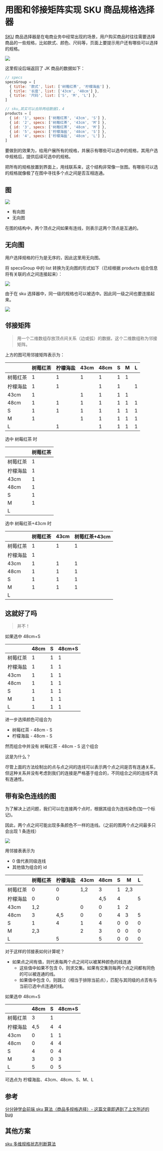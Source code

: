 # 用图和邻接矩阵实现 SKU 商品规格选择器

[SKU](https://zh.wikipedia.org/wiki/%E5%AD%98%E8%B4%A7%E5%8D%95%E4%BD%8D) 商品选择器是在电商业务中经常出现的场景，用户购买商品时往往需要选择商品的一些规格，比如款式、颜色、尺码等，页面上要提示用户还有哪些可以选择的规格。

![](./jk.jpg)

这里假设后端返回了 JK 商品的数据如下：

```javascript
// specs
specsGroup = [
  { title: '款式', list: ['树莓红茶', '柠檬海盐'] },
  { title: '长度', list: ['43cm', '48cm'] },
  { title: '尺码', list: ['S', 'M', 'L'] },
]

// sku,其实可以去除两组数据1，4
products = [
  { id: '1', specs: ['树莓红茶', '43cm', 'S'] },
  { id: '2', specs: ['树莓红茶', '43cm', 'M'] },
  { id: '3', specs: ['树莓红茶', '48cm', 'M'] },
  { id: '5', specs: ['柠檬海盐', '48cm', 'S'] },
  { id: '4', specs: ['柠檬海盐', '48cm', 'L'] },
]
```

要做到的效果为，给用户展所有的规格，并展示有哪些可以选中的规格，其用户选中规格后，提供后续可选中的规格。

把所有的规格放置到界面上，用线联系来，这个结构非常像一张图。有哪些可以选的规格就像极了在图中寻找多个点之间是否互相连通。

## 图

![](./graph.jpg)

- 有向图
- 无向图

在图的结构中，两个顶点之间如果有连线，则表示这两个顶点是互通的。

## 无向图

用户选择规格的行为是无序的，因此这里用无向图。

将 specsGroup 中的 list 转换为无向图的形式如下（已经根据 products 组合信息将有关联的点之间连接起来）：

![](./specs-graph-1.drawio.svg)

由于在 sku 选择器中，同一级的规格也可以被选中。因此同一级之间也要连接起来。

![](./specs-graph-2.drawio.svg)

## 邻接矩阵

> 用一个二维数组存放顶点间关系（边或弧）的数据，这个二维数组称为邻接矩阵。

上方的图可用邻接矩阵表示为：

|          | 树莓红茶 | 柠檬海盐 | 43cm | 48cm | S   | M   | L   |
| -------- | -------- | -------- | ---- | ---- | --- | --- | --- |
| 树莓红茶 | 1        | 1        | 1    | 1    | 1   | 1   |     |
| 柠檬海盐 | 1        | 1        |      | 1    | 1   |     | 1   |
| 43cm     | 1        |          | 1    | 1    | 1   | 1   |     |
| 48cm     | 1        | 1        | 1    | 1    | 1   | 1   | 1   |
| S        | 1        | 1        | 1    | 1    | 1   | 1   | 1   |
| M        | 1        |          | 1    | 1    | 1   | 1   | 1   |
| L        |          | 1        |      | 1    | 1   | 1   | 1   |

选中 树莓红茶 时

|          | 树莓红茶 |
| -------- | -------- |
| 树莓红茶 | 1        |
| 柠檬海盐 | 1        |
| 43cm     | 1        |
| 48cm     | 1        |
| S        | 1        |
| M        | 1        |
| L        |          |

选中 树莓红茶+43cm 时

|          | 树莓红茶 | 43cm | 树莓红茶+43cm |
| -------- | -------- | ---- | ------------- |
| 树莓红茶 | 1        | 1    | 1             |
| 柠檬海盐 | 1        |      |               |
| 43cm     | 1        | 1    | 1             |
| 48cm     | 1        | 1    | 1             |
| S        | 1        | 1    | 1             |
| M        | 1        | 1    | 1             |
| L        |          |      |               |

## 这就好了吗

> 并不！

如果选中 48cm+S

|          | 48cm | S   | 48cm+S |
| -------- | ---- | --- | ------ |
| 树莓红茶 | 1    | 1   | 1      |
| 柠檬海盐 | 1    | 1   | 1      |
| 43cm     | 1    | 1   | 1      |
| 48cm     | 1    | 1   | 1      |
| S        | 1    | 1   | 1      |
| M        | 1    | 1   | 1      |
| L        | 1    | 1   | 1      |

进一步选择颜色可组合为

- 树莓红茶 - 48cm - S
- 柠檬海盐 - 48cm - S

然而组合中并没有 树莓红茶 - 48cm - S 这个组合

这是为什么？

尽管上面的方法绘制出的点与点之间的连线可以表示两个点之间是否有连通关系，但这种关系并没有考虑到我们的连接是严格基于组合的，不同组合之间的连线不具有连通性。

## 带有染色连线的图

为了解决上述问题，我们可以在连接两个点时，根据其组合为连线染色(加一个标记)。

因此，两个点之间可能出现多条颜色不一样的连线。（之前的图两个点之间最多只会出现 1 条连线）

![](./specs-graph-3.drawio.svg)

用邻接表表示为

- 0 值代表同级连线
- 其他值为组合的 id

|          | 树莓红茶 | 柠檬海盐 | 43cm | 48cm | S   | M   | L   |
| -------- | -------- | -------- | ---- | ---- | --- | --- | --- |
| 树莓红茶 | 0        | 0        | 1,2  | 3    | 1   | 2,3 |     |
| 柠檬海盐 | 0        | 0        |      | 4,5  | 4   |     | 5   |
| 43cm     | 1,2      |          | 0    | 0    | 1   | 2   |     |
| 48cm     | 3        | 4,5      | 0    | 0    | 4   | 3   | 5   |
| S        | 1        | 4        | 1    | 4    | 0   | 0   | 0   |
| M        | 2,3      |          | 2    | 3    | 0   | 0   | 0   |
| L        |          | 5        |      | 5    | 0   | 0   | 0   |

对于这样的邻接表如何计算呢？

- 如果点之间有值，则代表每两个点之间可以被某种颜色的线连通
  - 这些值中如果不包含 0，则求交集。如果有交集则每两个点之间都有同色的可以被连通的线。
  - 如果值中包含 0，则跳过（相当于排除当前点），匹配与其同级的点否有与当前已选中点连通的线。

如果选中 48cm+S

|          | 48cm | S   | 48cm+S |
| -------- | ---- | --- | ------ |
| 树莓红茶 | 3    | 1   |        |
| 柠檬海盐 | 4,5  | 4   | 4      |
| 43cm     | 0    | 1   | 1      |
| 48cm     | 0    | 4   | 4      |
| S        | 4    | 0   | 4      |
| M        | 3    | 0   | 3      |
| L        | 5    | 0   | 5      |

可选点为 柠檬海盐、43cm、48cm、S、M、L

## 参考

[分分钟学会前端 sku 算法（商品多规格选择）- 这篇文章即遇到了上文所述的 bug](https://juejin.im/post/6844904196349640718)

## 其他方案

[sku 多维规格状态判断算法](https://keelii.com/2016/12/22/sku-multi-dimensional-attributes-state-algorithm)
